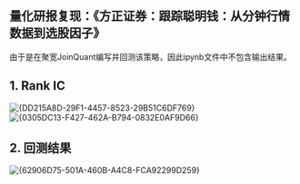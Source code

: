 ## 量化研报复现：《方正证券：跟踪聪明钱：从分钟行情数据到选股因子》
由于是在聚宽JoinQuant编写并回测该策略，因此ipynb文件中不包含输出结果。
## 1. Rank IC
![{DD215A8D-29F1-4457-8523-29B51C6DF769}](https://github.com/user-attachments/assets/552016a4-df1e-4055-b3cb-c39ff8f84b33)
![{0305DC13-F427-462A-B794-0832E0AF9D66}](https://github.com/user-attachments/assets/7e8b9fed-d5e8-40b2-81bc-c026711b987c)
## 2. 回测结果
![{62906D75-501A-460B-A4C8-FCA92299D259}](https://github.com/user-attachments/assets/dc2ba79c-93d7-420f-b029-c4f86414ed5c)

